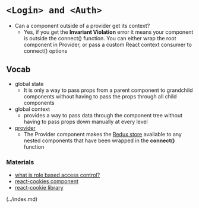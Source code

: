 # `<Login> and <Auth>`
-  Can a component outside of a provider get its context?
   - Yes, if you get the **Invariant Violation** error it means your component is outside the connect() function. You can either wrap the root component in Provider, or pass a custom React context consumer to connect() options

## Vocab
- global state
  - It is only a way to pass props from a parent component to grandchild components without having to pass the props through all child components
- global context
  - provides a way to pass data through the component tree without having to pass props down manually at every level
- [provider](https://react-redux.js.org/api/provider)
  - The Provider component makes the [Redux store](https://redux.js.org/api/store) available to any nested components that have been wrapped in the **connect()** function

### Materials
- [what is role based access control?](https://digitalguardian.com/blog/what-role-based-access-control-rbac-examples-benefits-and-more)
- [react-cookies component](https://www.npmjs.com/package/react-cookies)
- [react-cookie library](https://www.npmjs.com/package/react-cookie)

 (../index.md)
